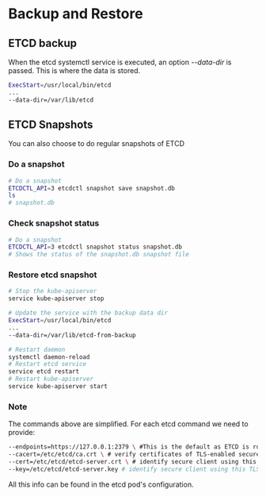 # Backup and Restore

## ETCD backup

When the etcd systemctl service is executed, an option *--data-dir* is passed. This is where the data is stored.

```sh
ExecStart=/usr/local/bin/etcd
...
--data-dir=/var/lib/etcd
```

## ETCD Snapshots

You can also choose to do regular snapshots of ETCD

### Do a snapshot

```bash
# Do a snapshot
ETCDCTL_API=3 etcdctl snapshot save snapshot.db
ls
# snapshot.db
```

### Check snapshot status

```bash
# Do a snapshot
ETCDCTL_API=3 etcdctl snapshot status snapshot.db
# Shows the status of the snapshot.db snapshot file
```

### Restore etcd snapshot

```bash
# Stop the kube-apiserver
service kube-apiserver stop
```

```bash
# Update the service with the backup data dir
ExecStart=/usr/local/bin/etcd
...
--data-dir=/var/lib/etcd-from-backup
```

```bash
# Restart daemon 
systemctl daemon-reload
# Restart etcd service
service etcd restart
# Restart kube-apiserver
service kube-apiserver start
```

### Note

The commands above are simplified. For each etcd command we need to provide:

```bash
--endpoints=https://127.0.0.1:2379 \ #This is the default as ETCD is running on master node and exposed on localhost 2379.
--cacert=/etc/etcd/ca.crt \ # verify certificates of TLS-enabled secure servers using this CA bundle
--cert=/etc/etcd/etcd-server.crt \ # identify secure client using this TLS certificate file
--key=/etc/etcd/etcd-server.key # identify secure client using this TLS key file
```

All this info can be found in the etcd pod's configuration.
